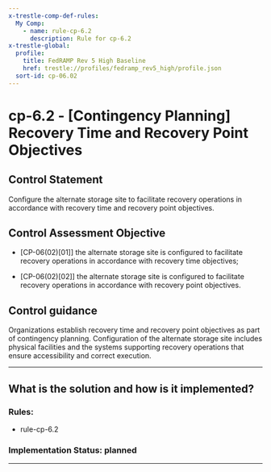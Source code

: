 ```yaml
---
x-trestle-comp-def-rules:
  My Comp:
    - name: rule-cp-6.2
      description: Rule for cp-6.2
x-trestle-global:
  profile:
    title: FedRAMP Rev 5 High Baseline
    href: trestle://profiles/fedramp_rev5_high/profile.json
  sort-id: cp-06.02
---
```


# cp-6.2 - \[Contingency Planning\] Recovery Time and Recovery Point Objectives

## Control Statement

Configure the alternate storage site to facilitate recovery operations in accordance with recovery time and recovery point objectives.

## Control Assessment Objective

- \[CP-06(02)[01]\] the alternate storage site is configured to facilitate recovery operations in accordance with recovery time objectives;

- \[CP-06(02)[02]\] the alternate storage site is configured to facilitate recovery operations in accordance with recovery point objectives.

## Control guidance

Organizations establish recovery time and recovery point objectives as part of contingency planning. Configuration of the alternate storage site includes physical facilities and the systems supporting recovery operations that ensure accessibility and correct execution.

______________________________________________________________________

## What is the solution and how is it implemented?

<!-- For implementation status enter one of: implemented, partial, planned, alternative, not-applicable -->

<!-- Note that the list of rules under ### Rules: is read-only and changes will not be captured after assembly to JSON -->

<!-- Add control implementation description here for control: cp-6.2 -->

### Rules:

  - rule-cp-6.2

### Implementation Status: planned

______________________________________________________________________
